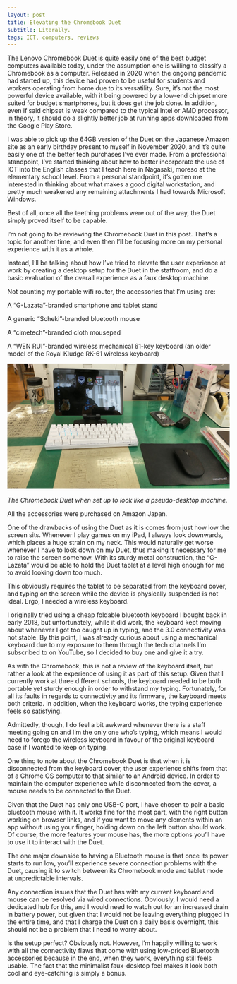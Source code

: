 ```yaml
---
layout: post
title: Elevating the Chromebook Duet
subtitle: Literally.
tags: ICT, computers, reviews
---
```


The Lenovo Chromebook Duet is quite easily one of the best budget computers available today, under the assumption one is willing to classify a Chromebook as a computer. Released in 2020 when the ongoing pandemic had started up, this device had proven to be useful for students and workers operating from home due to its versatility. Sure, it’s not the most powerful device available, with it being powered by a low-end chipset more suited for budget smartphones, but it does get the job done. In addition, even if said chipset is weak compared to the typical Intel or AMD processor, in theory, it should do a slightly better job at running apps downloaded from the Google Play Store.


I was able to pick up the 64GB version of the Duet on the Japanese Amazon site as an early birthday present to myself in November 2020, and it’s quite easily one of the better tech purchases I’ve ever made. From a professional standpoint, I’ve started thinking about how to better incorporate the use of ICT into the English classes that I teach here in Nagasaki, moreso at the elementary school level. From a personal standpoint, it’s gotten me interested in thinking about what makes a good digital workstation, and pretty much weakened any remaining attachments I had towards Microsoft Windows.


Best of all, once all the teething problems were out of the way, the Duet simply proved itself to be capable.


I’m not going to be reviewing the Chromebook Duet in this post. That’s a topic for another time, and even then I’ll be focusing more on my personal experience with it as a whole.


Instead, I’ll be talking about how I’ve tried to elevate the user experience at work by creating a desktop setup for the Duet in the staffroom, and do a basic evaluation of the overall experience as a faux desktop machine.


Not counting my portable wifi router, the accessories that I’m using are:


A “G-Lazata”-branded smartphone and tablet stand

A generic “Scheki”-branded bluetooth mouse

A “cimetech”-branded cloth mousepad

A “WEN RUI”-branded wireless mechanical 61-key keyboard (an older model of the Royal Kludge RK-61 wireless keyboard)

![image](/assets/img/reviews/Duet-Desktop.jpg)

<i>The Chromebook Duet when set up to look like a pseudo-desktop machine.</i>

All the accessories were purchased on Amazon Japan.


One of the drawbacks of using the Duet as it is comes from just how low the screen sits. Whenever I play games on my iPad, I always look downwards, which places a huge strain on my neck. This would naturally get worse whenever I have to look down on my Duet, thus making it necessary for me to raise the screen somehow. With its sturdy metal construction, the “G-Lazata” would be able to hold the Duet tablet at a level high enough for me to avoid looking down too much.


This obviously requires the tablet to be separated from the keyboard cover, and typing on the screen while the device is physically suspended is not ideal. Ergo, I needed a wireless keyboard.


I originally tried using a cheap foldable bluetooth keyboard I bought back in early 2018, but unfortunately, while it did work, the keyboard kept moving about whenever I got too caught up in typing, and the 3.0 connectivity was not stable. By this point, I was already curious about using a mechanical keyboard due to my exposure to them through the tech channels I’m subscribed to on YouTube, so I decided to buy one and give it a try.


As with the Chromebook, this is not a review of the keyboard itself, but rather a look at the experience of using it as part of this setup. Given that I currently work at three different schools, the keyboard needed to be both portable yet sturdy enough in order to withstand my typing. Fortunately, for all its faults in regards to connectivity and its firmware, the keyboard meets both criteria. In addition, when the keyboard works, the typing experience feels so satisfying.


Admittedly, though, I do feel a bit awkward whenever there is a staff meeting going on and I’m the only one who’s typing, which means I would need to forego the wireless keyboard in favour of the original keyboard case if I wanted to keep on typing.


One thing to note about the Chromebook Duet is that when it is disconnected from the keyboard cover, the user experience shifts from that of a Chrome OS computer to that similar to an Android device. In order to maintain the computer experience while disconnected from the cover, a mouse needs to be connected to the Duet.


Given that the Duet has only one USB-C port, I have chosen to pair a basic bluetooth mouse with it. It works fine for the most part, with the right button working on browser links, and if you want to move any elements within an app without using your finger, holding down on the left button should work. Of course, the more features your mouse has, the more options you’ll have to use it to interact with the Duet.


The one major downside to having a Bluetooth mouse is that once its power starts to run low, you’ll experience severe connection problems with the Duet, causing it to switch between its Chromebook mode and tablet mode at unpredictable intervals.


Any connection issues that the Duet has with my current keyboard and mouse can be resolved via wired connections. Obviously, I would need a dedicated hub for this, and I would need to watch out for an increased drain in battery power, but given that I would not be leaving everything plugged in the entire time, and that I charge the Duet on a daily basis overnight, this should not be a problem that I need to worry about.


Is the setup perfect? Obviously not. However, I’m happily willing to work with all the connectivity flaws that come with using low-priced Bluetooth accessories because in the end, when they work, everything still feels usable. The fact that the minimalist faux-desktop feel makes it look both cool and eye-catching is simply a bonus.

